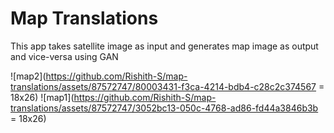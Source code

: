 # Map Translations

This app takes satellite image as input and generates map image as output and vice-versa using GAN

![map2](https://github.com/Rishith-S/map-translations/assets/87572747/80003431-f3ca-4214-bdb4-c28c2c374567 = 18x26)
![map1](https://github.com/Rishith-S/map-translations/assets/87572747/3052bc13-050c-4768-ad86-fd44a3846b3b = 18x26)
